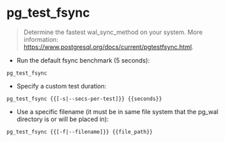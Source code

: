 # pg_test_fsync

> Determine the fastest wal_sync_method on your system.
> More information: <https://www.postgresql.org/docs/current/pgtestfsync.html>.

- Run the default fsync benchmark (5 seconds):

`pg_test_fsync`

- Specify a custom test duration:

`pg_test_fsync {{[-s|--secs-per-test]}} {{seconds}}`

- Use a specific filename (it must be in same file system that the pg_wal directory is or will be placed in):

`pg_test_fsync {{[-f|--filename]}} {{file_path}}`
